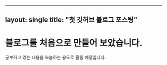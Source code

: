 ----
layout: single
title: "첫 깃허브 블로그 포스팅"
----

# 블로그를 처음으로 만들어 보았습니다.
공부하고 있는 내용을 복습하는 용도로 올릴 예정입니다.
